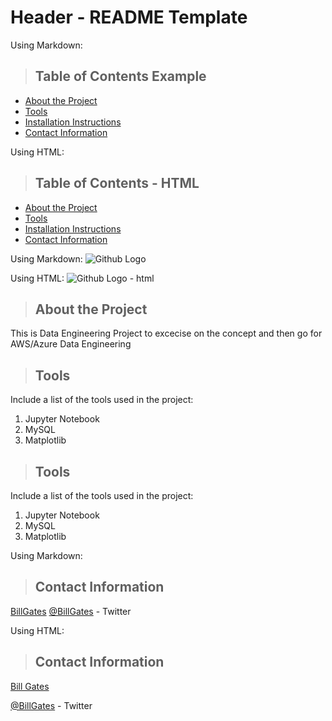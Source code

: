 # Header - README Template

Using Markdown:
>## Table of Contents Example
* [About the Project](#about_the_project)
* [Tools](#tools)
* [Installation Instructions](#installation_instructions)
* [Contact Information](#contact)

Using HTML:
 >## Table of Contents - HTML

<ul>
   <li><a href="#about_the_project">About the Project</a></li>
   <li><a href="#tools">Tools</a></li>
   <li><a href="#installation_instructions">Installation Instructions</a></li>
   <li><a href="#contact">Contact Information</a></li>
</ul>


Using Markdown:
![Github Logo](https://github.githubassets.com/images/modules/logos_page/Octocat.png "Github logo - markdown")

Using HTML:
<img src="https://github.githubassets.com/images/modules/logos_page/Octocat.png" alt="Github Logo - html" title="Github Logo - html" />



<a class="anchor" id="about the project"></a>
>## About the Project
This is Data Engineering Project to excecise on the concept and then go for AWS/Azure Data Engineering

<a class="anchor" id="tools"></a>
>## Tools
Include a list of the tools used in the project:
1. Jupyter Notebook
2. MySQL
3. Matplotlib

<a class="anchor" id="tools"></a>
>## Tools
Include a list of the tools used in the project:
<ol>
    <li>Jupyter Notebook</li>
    <li>MySQL</li>
    <li>Matplotlib</li>
</ol>

Using Markdown:
<a class="anchor" id="contact"></a>
>## Contact Information
[BillGates](https://www.linkedin.com/in/williamhgates/detail/recent-activity/posts/)
[@BillGates](https://twitter.com/BillGates) - Twitter

Using HTML:
<a class="anchor" id="contact"></a>
>## Contact Information
<p><a href="https://www.linkedin.com/in/williamhgates/detail/recent-activity/posts/" title="Bill Gates">Bill Gates</a></p>
<p><a href="https://twitter.com/BillGates" title="Bill Gates">@BillGates</a> - Twitter</p>